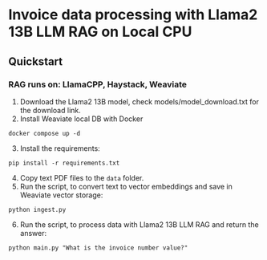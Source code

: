 # Invoice data processing with Llama2 13B LLM RAG on Local CPU

## Quickstart

### RAG runs on: LlamaCPP, Haystack, Weaviate

1. Download the Llama2 13B model, check models/model_download.txt for the download link.
2. Install Weaviate local DB with Docker

`docker compose up -d`
   
3. Install the requirements: 

`pip install -r requirements.txt`

4. Copy text PDF files to the `data` folder.
5. Run the script, to convert text to vector embeddings and save in Weaviate vector storage: 

`python ingest.py`

6. Run the script, to process data with Llama2 13B LLM RAG and return the answer: 

`python main.py "What is the invoice number value?"`
